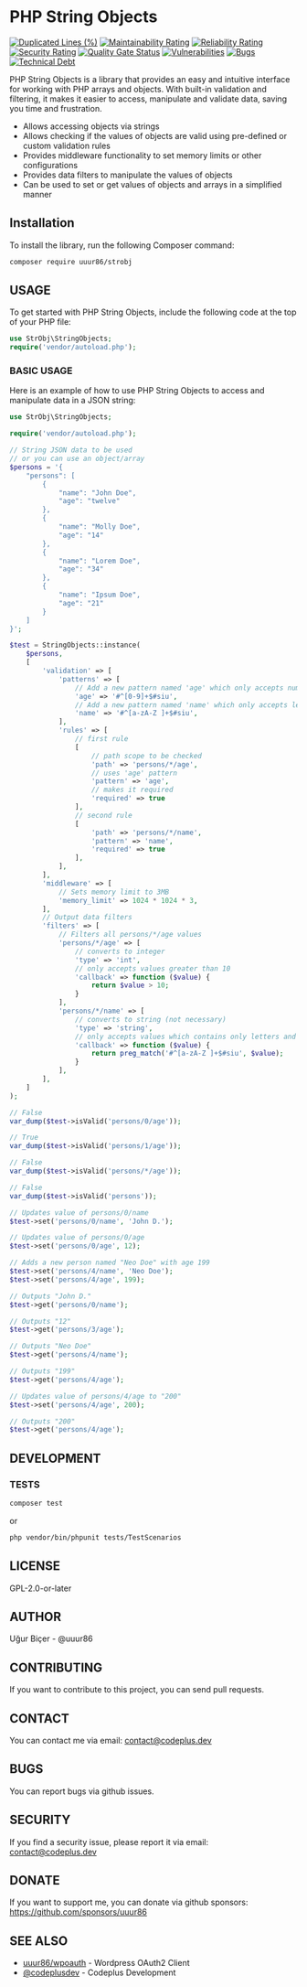 
# PHP String Objects
[![Duplicated Lines (%)](https://sonarcloud.io/api/project_badges/measure?project=uuur86_strobj&metric=duplicated_lines_density)](https://sonarcloud.io/summary/new_code?id=uuur86_strobj)
[![Maintainability Rating](https://sonarcloud.io/api/project_badges/measure?project=uuur86_strobj&metric=sqale_rating)](https://sonarcloud.io/summary/new_code?id=uuur86_strobj)
[![Reliability Rating](https://sonarcloud.io/api/project_badges/measure?project=uuur86_strobj&metric=reliability_rating)](https://sonarcloud.io/summary/new_code?id=uuur86_strobj)
[![Security Rating](https://sonarcloud.io/api/project_badges/measure?project=uuur86_strobj&metric=security_rating)](https://sonarcloud.io/summary/new_code?id=uuur86_strobj)
[![Quality Gate Status](https://sonarcloud.io/api/project_badges/measure?project=uuur86_strobj&metric=alert_status)](https://sonarcloud.io/summary/new_code?id=uuur86_strobj)
[![Vulnerabilities](https://sonarcloud.io/api/project_badges/measure?project=uuur86_strobj&metric=vulnerabilities)](https://sonarcloud.io/summary/new_code?id=uuur86_strobj)
[![Bugs](https://sonarcloud.io/api/project_badges/measure?project=uuur86_strobj&metric=bugs)](https://sonarcloud.io/summary/new_code?id=uuur86_strobj)
[![Technical Debt](https://sonarcloud.io/api/project_badges/measure?project=uuur86_strobj&metric=sqale_index)](https://sonarcloud.io/summary/new_code?id=uuur86_strobj)

PHP String Objects is a library that provides an easy and intuitive interface for working with PHP arrays and objects. With built-in validation and filtering, it makes it easier to access, manipulate and validate data, saving you time and frustration.

* Allows accessing objects via strings
* Allows checking if the values of objects are valid using pre-defined or custom validation rules
* Provides middleware functionality to set memory limits or other configurations
* Provides data filters to manipulate the values of objects
* Can be used to set or get values of objects and arrays in a simplified manner

## Installation

To install the library, run the following Composer command:

```bash
composer require uuur86/strobj
```

## USAGE

To get started with PHP String Objects, include the following code at the top of your PHP file:

```php
use StrObj\StringObjects;
require('vendor/autoload.php');
```

### BASIC USAGE

Here is an example of how to use PHP String Objects to access and manipulate data in a JSON string:

```php
use StrObj\StringObjects;

require('vendor/autoload.php');

// String JSON data to be used
// or you can use an object/array
$persons = '{
    "persons": [
        {
            "name": "John Doe",
            "age": "twelve"
        },
        {
            "name": "Molly Doe",
            "age": "14"
        },
        {
            "name": "Lorem Doe",
            "age": "34"
        },
        {
            "name": "Ipsum Doe",
            "age": "21"
        }
    ]
}';

$test = StringObjects::instance(
    $persons,
    [
        'validation' => [
            'patterns' => [
                // Add a new pattern named 'age' which only accepts numbers
                'age' => '#^[0-9]+$#siu',
                // Add a new pattern named 'name' which only accepts letters and spaces
                'name' => '#^[a-zA-Z ]+$#siu',
            ],
            'rules' => [
                // first rule
                [
                    // path scope to be checked
                    'path' => 'persons/*/age',
                    // uses 'age' pattern
                    'pattern' => 'age',
                    // makes it required
                    'required' => true
                ],
                // second rule
                [
                    'path' => 'persons/*/name',
                    'pattern' => 'name',
                    'required' => true
                ],
            ],
        ],
        'middleware' => [
            // Sets memory limit to 3MB
            'memory_limit' => 1024 * 1024 * 3,
        ],
        // Output data filters
        'filters' => [
            // Filters all persons/*/age values
            'persons/*/age' => [
                // converts to integer
                'type' => 'int',
                // only accepts values greater than 10
                'callback' => function ($value) {
                    return $value > 10;
                }
            ],
            'persons/*/name' => [
                // converts to string (not necessary)
                'type' => 'string',
                // only accepts values which contains only letters and spaces
                'callback' => function ($value) {
                    return preg_match('#^[a-zA-Z ]+$#siu', $value);
                }
            ],
        ],
    ]
);

// False
var_dump($test->isValid('persons/0/age'));

// True
var_dump($test->isValid('persons/1/age'));

// False
var_dump($test->isValid('persons/*/age'));

// False
var_dump($test->isValid('persons'));

// Updates value of persons/0/name
$test->set('persons/0/name', 'John D.');

// Updates value of persons/0/age
$test->set('persons/0/age', 12);

// Adds a new person named "Neo Doe" with age 199
$test->set('persons/4/name', 'Neo Doe');
$test->set('persons/4/age', 199);

// Outputs "John D."
$test->get('persons/0/name');

// Outputs "12"
$test->get('persons/3/age');

// Outputs "Neo Doe"
$test->get('persons/4/name');

// Outputs "199"
$test->get('persons/4/age');

// Updates value of persons/4/age to "200"
$test->set('persons/4/age', 200);

// Outputs "200"
$test->get('persons/4/age');
```

## DEVELOPMENT

### TESTS

```bash
composer test
```

or

```bash
php vendor/bin/phpunit tests/TestScenarios
```

## LICENSE

GPL-2.0-or-later

## AUTHOR

Uğur Biçer - @uuur86

## CONTRIBUTING

If you want to contribute to this project, you can send pull requests.

## CONTACT

You can contact me via email: contact@codeplus.dev

## BUGS

You can report bugs via github issues.

## SECURITY

If you find a security issue, please report it via email: contact@codeplus.dev

## DONATE

If you want to support me, you can donate via github sponsors: <https://github.com/sponsors/uuur86>

## SEE ALSO

- [uuur86/wpoauth]( https://github.com/uuur86/wpoauth ) - Wordpress OAuth2 Client
- [@codeplusdev]( https://github.com/codeplusdev ) - Codeplus Development
